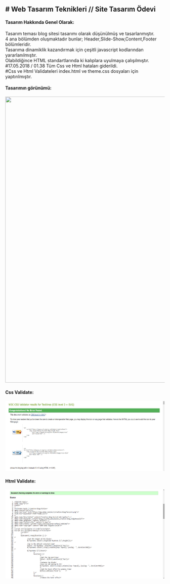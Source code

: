 <h2># Web Tasarım Teknikleri // Site Tasarım Ödevi</h2>

<p>
<h4>Tasarım Hakkında Genel Olarak:</h4> 
Tasarım teması blog sitesi tasarımı olarak düşünülmüş ve tasarlanmıştır.</br>
4 ana bölümden oluşmaktadır bunlar; Header,Slide-Show,Content,Footer bölümleridir.</br>
Tasarıma dinamiklik kazandırmak için çeşitli javascript kodlarından yararlanılmıştır.</br>
Olabildiğince HTML standartlarında ki kalıplara uyulmaya çalışılmıştır.</br>
#17.05.2018 / 01.38 Tüm Css ve Html hataları giderildi.</br>
#Css ve Html Validateleri index.html ve theme.css dosyaları için yaptırılmıştır.

<h4>Tasarımın görünümü:</h4> 
<img src="https://img.webme.com/pic/c/creative-blog/All-Design.jpg" width="600" height="905">

<h4>Css Validate:</h4>
<img src="https://raw.githubusercontent.com/HyopeR/Blog-Web-Design/master/Css-Validator.jpg" width="600" height="222">

<h4>Html Validate:</h4>
<img src="https://raw.githubusercontent.com/HyopeR/Blog-Web-Design/master/Html-Validator.jpg" width="600" height="282">
</p>
